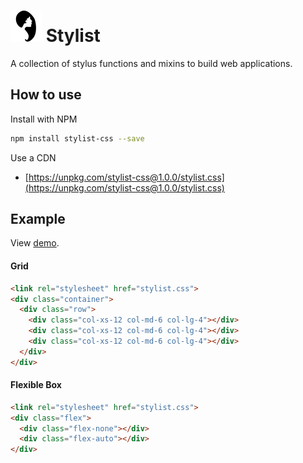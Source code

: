 # ![](assets/icon.png) Stylist

A collection of stylus functions and mixins to build web applications.

## How to use

Install with NPM

```bash
npm install stylist-css --save
```

Use a CDN

- [https://unpkg.com/stylist-css@1.0.0/stylist.css](https://unpkg.com/stylist-css@1.0.0/stylist.css)

## Example

View [demo](index.html).

#### Grid

```html
<link rel="stylesheet" href="stylist.css">
<div class="container">
  <div class="row">
    <div class="col-xs-12 col-md-6 col-lg-4"></div>
    <div class="col-xs-12 col-md-6 col-lg-4"></div>
    <div class="col-xs-12 col-md-6 col-lg-4"></div>
  </div>
</div>
```

#### Flexible Box

```html
<link rel="stylesheet" href="stylist.css">
<div class="flex">
  <div class="flex-none"></div>
  <div class="flex-auto"></div>
</div>
```
